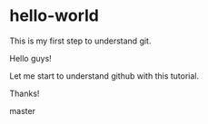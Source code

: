 # hello-world
This is my first step to understand git.

Hello guys!

Let me start to understand github with this tutorial.

Thanks!


master
